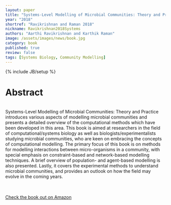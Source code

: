 ```yaml
---
layout: paper
title: "Systems-Level Modelling of Microbial Communities: Theory and Practice"
year: "2018"
shortref: "Ravikrishnan and Raman 2018"
nickname: Ravikrishnan2018Systems
authors: "Aarthi Ravikrishnan and Karthik Raman"
image: /assets/images/news/book.jpg
category: book
published: true
review: false
tags: [Systems Biology, Community Modelling]
---
```

{% include JB/setup %}

# Abstract 

<br>Systems-Level Modelling of Microbial Communities: Theory and Practice introduces various aspects of modelling microbial communities and presents a detailed overview of the computational methods which have been developed in this area. This book is aimed at researchers in the field of computational/systems biology as well as biologists/experimentalists studying microbial communities, who are keen on embracing the concepts of computational modelling. The primary focus of this book is on methods for modelling interactions between micro-organisms in a community, with special emphasis on constraint-based and network-based modelling techniques. A brief overview of population- and agent-based modelling is also presented. Lastly, it covers the experimental methods to understand microbial communities, and provides an outlook on how the field may evolve in the coming years.
<br>
<br>
<br>
<p><a href="https://www.amazon.com/Systems-Level-Modelling-Microbial-Communities-Computational/dp/113859671X">Check the book out on Amazon</a></p>

 

